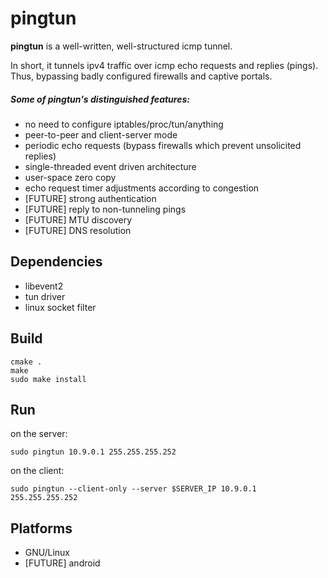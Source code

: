 # pingtun #
**pingtun** is a well-written, well-structured icmp tunnel.

In short, it tunnels ipv4 traffic over icmp echo requests and replies (pings).
Thus, bypassing badly configured firewalls and captive portals.

##### Some of pingtun's distinguished features: ####
* no need to configure iptables/proc/tun/anything
* peer-to-peer and client-server mode
* periodic echo requests (bypass firewalls which prevent unsolicited replies)
* single-threaded event driven architecture
* user-space zero copy
* echo request timer adjustments according to congestion
* [FUTURE] strong authentication
* [FUTURE] reply to non-tunneling pings
* [FUTURE] MTU discovery
* [FUTURE] DNS resolution

## Dependencies ##
* libevent2
* tun driver
* linux socket filter


## Build ##
```
cmake .
make
sudo make install
```

## Run ##
on the server:
```
sudo pingtun 10.9.0.1 255.255.255.252
```
on the client:
```
sudo pingtun --client-only --server $SERVER_IP 10.9.0.1 255.255.255.252
```

## Platforms ##
* GNU/Linux
* [FUTURE] android

